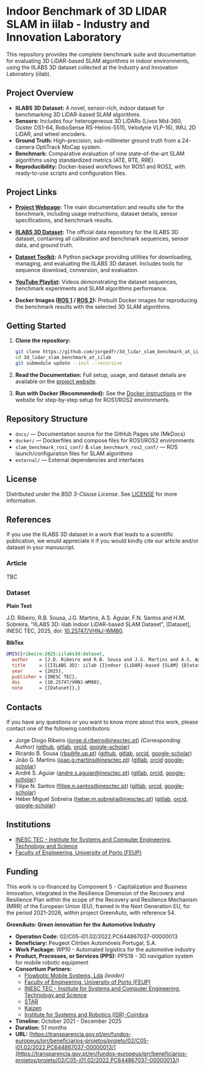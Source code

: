 # Indoor Benchmark of 3D LIDAR SLAM in iilab - Industry and Innovation Laboratory

This repository provides the complete benchmark suite and documentation for evaluating 3D LiDAR-based SLAM algorithms in indoor environments, using the IILABS 3D dataset collected at the Industry and Innovation Laboratory (iilab).

## Project Overview

- **IILABS 3D Dataset:** A novel, sensor-rich, indoor dataset for benchmarking 3D LiDAR-based SLAM algorithms.
- **Sensors:** Includes four heterogeneous 3D LiDARs (Livox Mid-360, Ouster OS1-64, RoboSense RS-Helios-5515, Velodyne VLP-16), IMU, 2D LiDAR, and wheel encoders.
- **Ground Truth:** High-precision, sub-millimeter ground truth from a 24-camera OptiTrack MoCap system.
- **Benchmark:** Comparative evaluation of nine state-of-the-art SLAM algorithms using standardized metrics (ATE, RTE, RRE).
- **Reproducibility:** Docker-based workflows for ROS1 and ROS2, with ready-to-use scripts and configuration files.

## Project Links

- **[Project Webpage](https://jorgedfr.github.io/3d_lidar_slam_benchmark_at_iilab/):**
The main documentation and results site for the benchmark, including usage instructions, dataset details, sensor specifications, and benchmark results.

- **[IILABS 3D Dataset](https://rdm.inesctec.pt/dataset/nis-2025-001):**
  The official data repository for the IILABS 3D dataset, containing all calibration and benchmark sequences, sensor data, and ground truth.

- **[Dataset Toolkit](https://github.com/JorgeDFR/iilabs3d-toolkit):**
  A Python package providing utilities for downloading, managing, and evaluating the IILABS 3D dataset. Includes tools for sequence download, conversion, and evaluation.

- **[YouTube Playlist](https://www.youtube.com/playlist?list=PL__T3ljZgf9tR-B4t1Kc1U7aTt-duUs-3):**
  Videos demonstrating the dataset sequences, benchmark experiments and SLAM algorithms performance.

- **Docker Images ([ROS 1](https://hub.docker.com/r/jorgedfr/3d_slam_ros1) / [ROS 2](https://hub.docker.com/r/jorgedfr/3d_slam_ros2)):**
  Prebuilt Docker images for reproducing the benchmark results with the selected 3D SLAM algorithms.

## Getting Started

1. **Clone the repository:**
   ```bash
   git clone https://github.com/jorgedfr/3d_lidar_slam_benchmark_at_iilab.git
   cd 3d_lidar_slam_benchmark_at_iilab
   git submodule update --init --recursive
   ```

2. **Read the Documentation:**
   Full setup, usage, and dataset details are available on the [project website](https://jorgedfr.github.io/3d_lidar_slam_benchmark_at_iilab/).

3. **Run with Docker (Recommended):**
   See the [Docker instructions](docs/content/benchmark/docker.md) or the website for step-by-step setup for ROS1/ROS2 environments.

## Repository Structure

- `docs/` — Documentation source for the GitHub Pages site (MkDocs)
- `docker/` — Dockerfiles and compose files for ROS1/ROS2 environments
- `slam_benchmark_ros1_conf/` & `slam_benchmark_ros2_conf/` — ROS launch/configuration files for SLAM algorithms
- `external/` — External dependencies and interfaces

## License

Distributed under the _BSD 3-Clause License_.
See [LICENSE](/LICENSE) for more information.

## References

If you use the IILABS 3D dataset in a work that leads to a
scientific publication, we would appreciate it if you would kindly cite
our article and/or dataset in your manuscript.

### Article

TBC

<!--
**Plain Text**

J.D. Ribeiro, R.B. Sousa, J.G. Martins, A.S. Aguiar, F.N. Santos and H.M. Sobreira,
"Indoor Benchmark of 3D LiDAR SLAM at iilab - Industry and Innovation Laboratory",
_TBD_, 2025, pp. TBD, doi: TBD.

**BibTex**

```bibtex
@ARTICLE{ribeiro:2025:benchmark,
  author    = {J.D. Ribeiro and R.B. Sousa and J.G. Martins and A.S. Aguiar and F.N. Santos and H.M. Sobreira},
  title     = {{I}ndoor {B}enchmark of {3D} {LiDAR} {SLAM} at iilab - {I}ndustry and {I}nnovation {L}aboratory},
  journal   = {TBD},
  year      = {2025},
  volume    = {},
  number    = {},
  pages     = {--},
  doi       = {},}
```
-->

### Dataset

**Plain Text**

J.D. Ribeiro, R.B. Sousa, J.G. Martins, A.S. Aguiar, F.N. Santos and H.M. Sobreira,
"IILABS 3D: iilab Indoor LiDAR-based SLAM Dataset", \[Dataset\], INESC TEC, 2025,
doi: [10.25747/VHNJ-WM80](https://doi.org/10.25747/VHNJ-WM80).

**BibTex**

```bibtex
@MISC{ribeiro:2025:iilabs3d:dataset,
  author    = {J.D. Ribeiro and R.B. Sousa and J.G. Martins and A.S. Aguiar and F.N. Santos and H.M. Sobreira},
  title     = {{IILABS 3D}: iilab {I}ndoor {LiDAR}-based {SLAM} {D}ataset},
  year      = {2025},
  publisher = {INESC TEC},
  doi       = {10.25747/VHNJ-WM80},
  note      = {[Dataset]},}
```

## Contacts

If you have any questions or you want to know more about this work, please
contact one of the following contributors:

- Jorge Diogo Ribeiro
  ([jorge.d.ribeiro@inesctec.pt](mailto:jorge.d.ribeiro@inesctec.pt))
  _(Corresponding Author)_
  ([github](https://github.com/jorgedfr/),
  [gitlab](https://gitlab.inesctec.pt/jorge.d.ribeiro),
  [orcid](https://orcid.org/0009-0008-9373-982X),
  [google-scholar](https://scholar.google.pt/citations?user=xp6I4DMAAAAJ&hl))
- Ricardo B. Sousa
  ([rbs@fe.up.pt](mailto:rbs@fe.up.pt))
  ([github](https://github.com/sousarbarb/),
  [gitlab](https://gitlab.inesctec.pt/ricardo.b.sousa),
  [orcid](https://orcid.org/0000-0003-4537-5095),
  [google-scholar](https://scholar.google.pt/citations?user=Bz2FMqYAAAAJ))
- João G. Martins
  ([joao.g.martins@inesctec.pt](mailto:joao.g.martins@inesctec.pt))
  ([gitlab](https://gitlab.inesctec.pt/joao.g.martins),
  [orcid](https://orcid.org/0000-0002-6567-4802)
  [google-scholar](https://scholar.google.pt/citations?user=9zJiajsAAAAJ))
- André S. Aguiar
  ([andre.s.aguiar@inesctec.pt](mailto:andre.s.aguiar@inesctec.pt))
  ([gitlab](https://gitlab.inesctec.pt/andre.s.aguiar/),
  [orcid](https://orcid.org/0000-0001-6909-0209),
  [google-scholar](https://scholar.google.pt/citations?user=bcT07qcAAAAJ))
- Filipe N. Santos
  ([filipe.n.santos@inesctec.pt](mailto:filipe.n.santos@inesctec.pt))
  ([gitlab](https://gitlab.inesctec.pt/filipe.n.santos/),
  [orcid](https://orcid.org/0000-0002-8486-6113),
  [google-scholar](https://scholar.google.pt/citations?user=1XaOP0gAAAAJ))
- Héber Miguel Sobreira
  ([heber.m.sobreira@inesctec.pt](mailto:heber.m.sobreira@inesctec.pt))
  ([gitlab](https://gitlab.inesctec.pt/heber.m.sobreira/),
  [orcid](https://orcid.org/0000-0002-8055-1093),
  [google-scholar](https://scholar.google.pt/citations?user=iNhGcpsAAAAJ))

## Institutions

- [INESC TEC - Institute for Systems and Computer Engineering, Technology and Science](https://www.inesctec.pt/en/)
- [Faculty of Engineering, University of Porto (FEUP)](https://sigarra.up.pt/feup/en/)

## Funding

This work is co-financed by Component 5 - Capitalization and Business
Innovation, integrated in the Resilience Dimension of the Recovery and
Resilience Plan within the scope of the Recovery and Resilience
Mechanism (MRR) of the European Union (EU), framed in the Next Generation EU,
for the period 2021-2026, within project GreenAuto, with reference 54.

**GreenAuto: Green innovation for the Automotive Industry**

- **Operation Code:** 02/C05-i01.02/2022.PC644867037-00000013
- **Beneficiary:** Peugeot Citröen Automóveis Portugal, S.A.
- **Work Package:** WP10 - Automated logistics for the automotive industry
- **Product, Processes, or Services (PPS):**
  PPS18 - 3D navigation system for mobile robotic equipment
- **Consortium Partners:**
    - [Flowbotic Mobile Systems, Lda](https://www.flowbotic.eu/) _(leader)_
    - [Faculty of Engineering, University of Porto (FEUP)](https://www.up.pt/feup/en/)
    - [INESC TEC - Institute for Systems and Computer Engineering, Technology and Science](https://www.inesctec.pt/en/)
    - [STAR](https://starinstitute.pt/)
    - [Kaizen](https://kaizen.com/pt-pt/)
    - [Institute for Systems and Robotics (ISR)-Coimbra](https://www.isr.uc.pt/)
- **Timeline:** October 2021 - December 2025
- **Duration:** 51 months
- **URL:**
  [https://transparencia.gov.pt/en/fundos-europeus/prr/beneficiarios-projetos/projeto/02/C05-i01.02/2022.PC644867037-00000013/](https://transparencia.gov.pt/en/fundos-europeus/prr/beneficiarios-projetos/projeto/02/C05-i01.02/2022.PC644867037-00000013/)